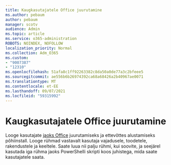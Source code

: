 ```yaml
---
title: Kaugkasutajatele Office juurutamine
ms.author: pebaum
author: pebaum
manager: scotv
audience: Admin
ms.topic: article
ms.service: o365-administration
ROBOTS: NOINDEX, NOFOLLOW
localization_priority: Normal
ms.collection: Adm_O365
ms.custom:
- "9007387"
- "12310"
ms.openlocfilehash: 51afa8c1ff92263382c8da50a0de77a3c2bfeee5
ms.sourcegitcommit: ae556b6b26974392ca68a68426a2b40967ae0071
ms.translationtype: MT
ms.contentlocale: et-EE
ms.lasthandoff: 09/07/2021
ms.locfileid: "59315992"
---
```

# <a name="deploy-office-to-remote-users"></a>Kaugkasutajatele Office juurutamine

Looge kasutajate [jaoks Office](https://admin.microsoft.com/Adminportal/Home#/officeremoteinstall) juurutamiseks ja ettevõttes alustamiseks põhiinstall. Looge rühmad vastavalt kasutaja vajadusele, toodetele, rakendustele ja keeltele. Saate luua nii palju rühmi, kui soovite, ja seejärel kasutada iga rühma jaoks PowerShelli skripti koos juhistega, mida saate kasutajatele saata.